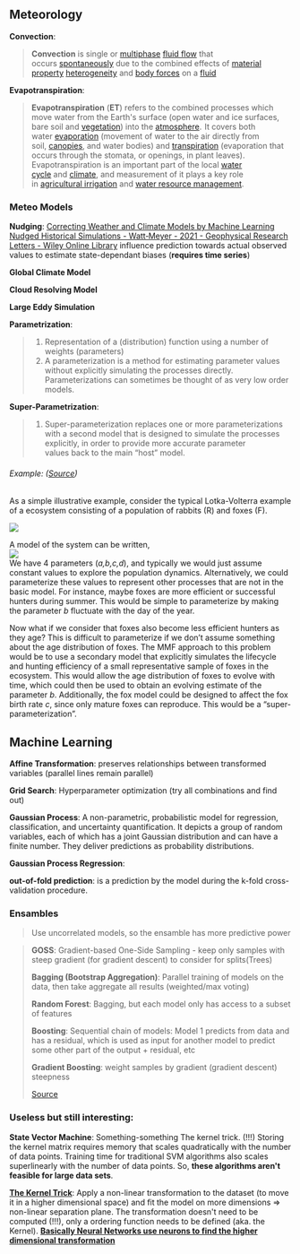 ## Meteorology

**Convection**: 
> **Convection** is single or [multiphase](https://en.wikipedia.org/wiki/Multiphase_flow "Multiphase flow") [fluid flow](https://en.wikipedia.org/wiki/Fluid_flow "Fluid flow") that occurs [spontaneously](https://en.wikipedia.org/wiki/Spontaneous_process "Spontaneous process") due to the combined effects of [material property](https://en.wikipedia.org/wiki/Material_property "Material property") [heterogeneity](https://en.wikipedia.org/wiki/Heterogeneity "Heterogeneity") and [body forces](https://en.wikipedia.org/wiki/Body_forces "Body forces") on a [fluid](https://en.wikipedia.org/wiki/Fluid)

**Evapotranspiration**:
>  **Evapotranspiration** (**ET**) refers to the combined processes which move water from the Earth's surface (open water and ice surfaces, bare soil and [vegetation](https://en.wikipedia.org/wiki/Vegetation "Vegetation")) into the [atmosphere](https://en.wikipedia.org/wiki/Atmosphere_of_Earth "Atmosphere of Earth").  It covers both water [evaporation](https://en.wikipedia.org/wiki/Evaporation "Evaporation") (movement of water to the air directly from soil, [canopies](https://en.wikipedia.org/wiki/Canopy_interception "Canopy interception"), and water bodies) and [transpiration](https://en.wikipedia.org/wiki/Transpiration "Transpiration") (evaporation that occurs through the stomata, or openings, in plant leaves). Evapotranspiration is an important part of the local [water cycle](https://en.wikipedia.org/wiki/Water_cycle "Water cycle") and [climate](https://en.wikipedia.org/wiki/Climate "Climate"), and measurement of it plays a key role in [agricultural irrigation](https://en.wikipedia.org/wiki/Irrigation "Irrigation") and [water resource management](https://en.wikipedia.org/wiki/Water_resource_management "Water resource management").
### Meteo Models

**Nudging**: [Correcting Weather and Climate Models by Machine Learning Nudged Historical Simulations - Watt‐Meyer - 2021 - Geophysical Research Letters - Wiley Online Library](https://agupubs.onlinelibrary.wiley.com/doi/10.1029/2021GL092555)
influence prediction towards actual observed values to estimate state-dependant biases (**requires time series**)

**Global Climate Model**

**Cloud Resolving Model**

**Large Eddy Simulation**

**Parametrization**: 
> 1. Representation of a (distribution) function using a number of weights (parameters)
> 2. A parameterization is a method for estimating parameter values without explicitly simulating the processes directly. Parameterizations can sometimes be thought of as very low order models.

**Super-Parametrization**:
> 1. Super-parameterization replaces one or more parameterizations with a second model that is designed to simulate the processes explicitly, in order to provide more accurate parameter values back to the main “host” model.

###### Example: ([Source](https://hannahlab.org/blog/what-is-super-parameterization/))

As a simple illustrative example, consider the typical Lotka-Volterra example of a ecosystem consisting of a population of rabbits (R) and foxes (F).

![](http://hannahlab.org/wp-content/uploads/2017/03/296.png)

A model of the system can be written,  
![](http://hannahlab.org/wp-content/uploads/2017/03/344.png)  
We have 4 parameters (_a,b,c,d_), and typically we would just assume constant values to explore the population dynamics. Alternatively, we could parameterize these values to represent other processes that are not in the basic model. For instance, maybe foxes are more efficient or successful hunters during summer. This would be simple to parameterize by making the parameter _b_ fluctuate with the day of the year.

Now what if we consider that foxes also become less efficient hunters as they age? This is difficult to parameterize if we don’t assume something about the age distribution of foxes. The MMF approach to this problem would be to use a secondary model that explicitly simulates the lifecycle and hunting efficiency of a small representative sample of foxes in the ecosystem. This would allow the age distribution of foxes to evolve with time, which could then be used to obtain an evolving estimate of the parameter _b_. Additionally, the fox model could be designed to affect the fox birth rate _c_, since only mature foxes can reproduce. This would be a “super-parameterization”.

## Machine Learning

**Affine Transformation**: preserves relationships between transformed variables (parallel lines remain parallel)

**Grid Search**: Hyperparameter optimization (try all combinations and find out)

**Gaussian Process**: A non-parametric, probabilistic model for regression, classification, and uncertainty quantification. It depicts a group of random variables, each of which has a joint Gaussian distribution and can have a finite number. They deliver predictions as probability distributions.

**Gaussian Process Regression**:

**out-of-fold prediction**: is a prediction by the model during the k-fold cross-validation procedure.
### Ensambles

> Use uncorrelated models, so the ensamble has more predictive power

>**GOSS**: Gradient-based One-Side Sampling -  keep only samples with steep gradient (for gradient descent) to consider for splits(Trees)
>
>**Bagging (Bootstrap Aggregation)**: Parallel training of models on the data, then take aggregate all results (weighted/max voting)
>
>**Random Forest**: Bagging, but each model only has access to a subset of features
>
>**Boosting**: Sequential chain of models: Model 1 predicts from data and has a residual, which is used as input for another model to predict some other part of the output + residual, etc
>
> **Gradient Boosting**: weight samples by gradient (gradient descent) steepness 
>
> [Source](https://www.youtube.com/watch?v=o7cUF25hAbo)

### Useless but still interesting:

**State Vector Machine**: Something-something The kernel trick. (!!!) Storing the kernel matrix requires memory that scales quadratically with the number of data points. Training time for traditional SVM algorithms also scales superlinearly with the number of data points. So, **these algorithms aren't feasible for large data sets**.

[**The Kernel Trick**](https://www.youtube.com/watch?v=Q7vT0--5VII): Apply a non-linear transformation to the dataset (to move it in a higher dimensional space) and fit the model on more dimensions => non-linear separation plane. The transformation doesn't need to be computed (!!!), only a ordering function needs to be defined (aka. the Kernel). **[Basically Neural Networks use neurons to find the higher dimensional transformation](https://sizhky.github.io/posts/2017/11/neural-network-transformations.html)**
